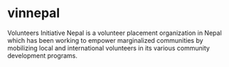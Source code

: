 # vinnepal
Volunteers Initiative Nepal is a volunteer placement organization in Nepal which has been working to empower marginalized communities by mobilizing local and international volunteers in its various community development programs.
